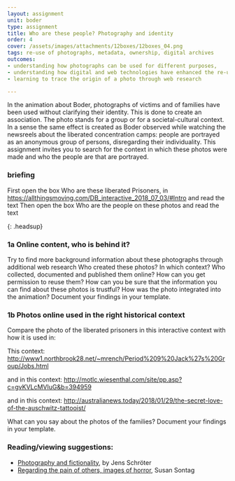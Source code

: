 ```yaml
---
layout: assignment
unit: boder
type: assignment
title: Who are these people? Photography and identity
order: 4
cover: /assets/images/attachments/12boxes/12boxes_04.png
tags: re-use of photographs, metadata, ownership, digital archives
outcomes:
- understanding how photographs can be used for different purposes,
- understanding how digital and web technologies have enhanced the re-use of photographs
- learning to trace the origin of a photo through web research

---
```



In the animation about Boder, photographs of victims and of
families have been used without clarifying their identity. This is
done to create an association. The photo stands for a group or
for a societal-cultural context. In a sense the same effect is
created as Boder observed while watching the newsreels about
the liberated concentration camps: people are portrayed
as an anonymous group of persons, disregarding their
individuality. This assignment invites you to search for
the context in which these photos were made and who the people
are that are portrayed.


<!-- more -->



<!-- briefing-student -->
### briefing
<!-- section-contents -->
First open the box  Who are these liberated Prisoners, in https://allthingsmoving.com/DB_interactive_2018_07_03/#Intro and read the text
Then open the box Who are the people on these photos  and read the text

{: .headsup}


<!--section -->
### 1a Online content, who is behind it?
<!-- section-contents -->
Try to find more background information about these photographs through additional web research
Who created these photos?
In which context?
Who collected, documented and published them online?
How can you get permission to reuse them?
How can you be sure that the information you can find about these photos is trustful?
How was the photo integrated into the animation?
Document your findings in your template.


<!--section -->
### 1b Photos online used in the right historical context
<!-- section-contents -->
Compare the photo of the liberated prisoners in this interactive context with how it is used in:

This context: http://www1.northbrook28.net/~mrench/Period%209%20Jack%27s%20Group/Jobs.html

and in this context: http://motlc.wiesenthal.com/site/pp.asp?c=gvKVLcMVIuG&b=394959

and in this context: http://australianews.today/2018/01/29/the-secret-love-of-the-auschwitz-tattooist/

What can you say about the photos of the families?
Document your findings in your template.       


<!-- briefing-teacher -->


### Reading/viewing  suggestions:
- [Photography and fictionality](https://drive.google.com/open?id=1NT4m-KnYk7yq5ZnubifAnW6TcJScGQkX), by Jens Schröter
- [Regarding the pain of others, images of horror](https://books.google.nl/books/about/Regarding_the_Pain_of_Others.html?id=XYo3AAAAQBAJ&source=kp_cover&redir_esc=y), Susan Sontag
